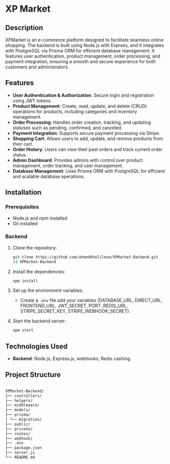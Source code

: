 # XP Market

## Description
XPMarket is an e-commerce platform designed to facilitate seamless online shopping. The backend is built using Node.js with Express, and it integrates with PostgreSQL via Prisma ORM for efficient database management. It features user authentication, product management, order processing, and payment integration, ensuring a smooth and secure experience for both customers and administrators.
## Features
- **User Authentication & Authorization**: Secure login and registration using JWT tokens.
- **Product Management**: Create, read, update, and delete (CRUD) operations for products, including categories and inventory management.
- **Order Processing**: Handles order creation, tracking, and updating statuses such as pending, confirmed, and canceled.
- **Payment Integration**: Supports secure payment processing via Stripe.
- **Shopping Cart**: Allows users to add, update, and remove products from their cart.
- **Order History**: Users can view their past orders and track current order status.
- **Admin Dashboard**: Provides admins with control over product management, order tracking, and user management.
- **Database Management**: Uses Prisma ORM with PostgreSQL for efficient and scalable database operations.

## Installation

### Prerequisites
- Node.js and npm installed
- Git installed

### Backend
1. Clone the repository:
    ```bash
    git clone https://github.com/ahmedkhalilexe/XPMarket-Backend.git
    cd XPMarket-Backend
    ```
2. Install the dependencies:
    ```bash
    npm install
    ```
3. Set up the environment variables:
    - Create a `.env` file add your variables (DATABASE_URL, DIRECT_URL, FRONTEND_URL, JWT_SECRET, PORT ,REDIS_URL, STRIPE_SECRET_KEY, STRIPE_WEBHOOK_SECRET).

4. Start the backend server:
    ```bash
    npm start
    ```

## Technologies Used
- **Backend**: Node.js, Express.js, webhooks, Redis cashing.

## Project Structure

```bash 
    
XPMarket-Backend/
├── controllers/
├── helpers/
├── middleware/ 
├── models/  
├── prisma/ 
│ └── migration/
├── public/
├── private/
├── routes/
├── webhook/  
├── .env
├── package.json
├── server.js
└── README.md

```
